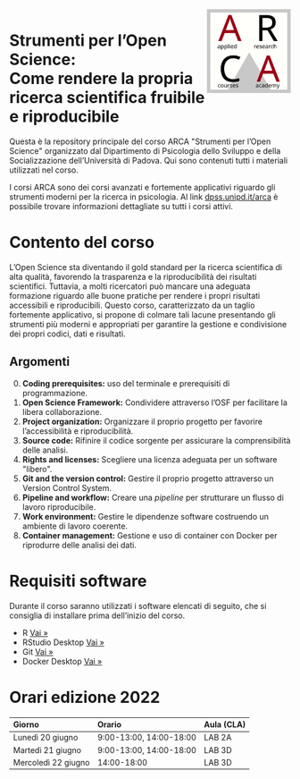 <img align="right" width="150" height="150" src="files/arca-logo.svg">

# Strumenti per l’Open Science:<br>Come rendere la propria ricerca scientifica fruibile e riproducibile

<!-- badges: start -->
<!-- badges: end -->

Questa è la repository principale del corso ARCA "Strumenti per l’Open Science"
organizzato dal Dipartimento di Psicologia dello Sviluppo e della Socializzazione
dell’Università di Padova. Qui sono contenuti tutti i materiali utilizzati
nel corso.

I corsi ARCA sono dei corsi avanzati e fortemente applicativi riguardo
gli strumenti moderni per la ricerca in psicologia. Al link
[dpss.unipd.it/arca](https://www.dpss.unipd.it/arca) è possibile trovare
informazioni dettagliate su tutti i corsi attivi.

# Contento del corso

L’Open Science sta diventando il gold standard per la ricerca scientifica di alta qualità, favorendo la trasparenza e la riproducibilità dei risultati scientifici. Tuttavia, a molti ricercatori può mancare una adeguata formazione riguardo alle buone pratiche per rendere i propri risultati accessibili e riproducibili. Questo corso, caratterizzato da un taglio fortemente applicativo, si propone di colmare tali lacune presentando gli strumenti più moderni e appropriati per garantire la gestione e condivisione dei propri codici, dati e risultati.

## Argomenti

0. **Coding prerequisites:** uso del terminale e prerequisiti di programmazione.
1. **Open Science Framework:** Condividere attraverso l’OSF per facilitare la libera collaborazione.
2. **Project organization:** Organizzare il proprio progetto per favorire l’accessibilità e riproducibilità.
3. **Source code:** Rifinire il codice sorgente per assicurare la comprensibilità delle analisi.
4. **Rights and licenses:** Scegliere una licenza adeguata per un software "libero".
5. **Git and the version control:** Gestire il proprio progetto attraverso un Version Control System.
6. **Pipeline and workflow:** Creare una *pipeline* per strutturare un flusso di lavoro riproducibile.
7. **Work environment:** Gestire le dipendenze software costruendo un ambiente di lavoro coerente.
8. **Container management:** Gestione e uso di container con Docker per riprodurre delle analisi dei dati.

# Requisiti software

Durante il corso saranno utilizzati i software elencati di seguito, che si
consiglia di installare prima dell’inizio del corso.

- R [Vai &raquo;](https://cran.stat.unipd.it/)
- RStudio Desktop [Vai &raquo;](https://www.rstudio.com/products/rstudio/download/#download)
- Git [Vai &raquo;](https://git-scm.com/downloads)
- Docker Desktop [Vai &raquo;](https://docs.docker.com/get-docker/)

# Orari edizione 2022

| Giorno | Orario | Aula (CLA)|
| :--- | :--- | :--- |
| Lunedì 20 giugno | 9:00-13:00, 14:00-18:00 | LAB 2A |
| Martedì 21 giugno | 9:00-13:00, 14:00-18:00 | LAB 3D |
| Mercoledì 22 giugno | 14:00-18:00 | LAB 3D |
